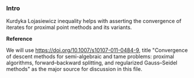 
### **Intro**

Kurdyka Lojasiewicz inequality helps with asserting the convergence of iterates for proximal point methods and its variants. 


**Reference**

We will use https://doi.org/10.1007/s10107-011-0484-9, title "Convergence of descent methods for semi-algebraic and tame problems: proximal algorithms, forward–backward splitting, and regularized Gauss–Seidel methods" as the major source for discussion in this file. 

